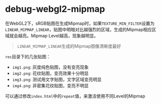 # debug-webgl2-mipmap

在WebGL2下，sRGB贴图在生成Mipmap时，如果`TEXTURE_MIN_FILTER`设置为`LINEAR_MIPMAP_LINEAR`，贴图中明暗对比越强烈的区域，生成的Mipmap相应区域就会越亮。Mipmap Level越高，现象越明显。

> `LINEAR_MIPMAP_LINEAR`生成的Mipmap图像清晰度最好

`res`目录下的几张贴图：
- `img1.png`: 灰度纯色贴图，没有变亮现象
- `img2.png`: 花纹贴图，变亮效果十分明显
- `img3.png`: 测试用文字贴图，文字区域变亮明显
- `img4.png`: 非密集花纹贴图，变亮不明显

可以通过修改`index.html`中的`repeat`值，来激活使用不同Level的Mipmap
